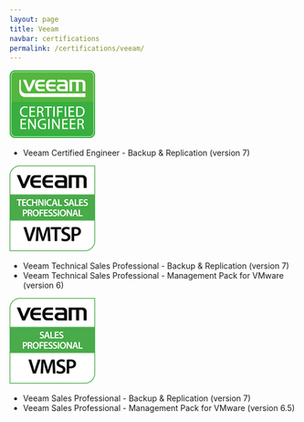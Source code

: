 ```yaml
---
layout: page
title: Veeam
navbar: certifications
permalink: /certifications/veeam/
---
```

![VMCE](/assets/certifications/veeam/vmce.png)

* Veeam Certified Engineer - Backup & Replication (version 7)

![Veeam Technical Sales Professional v7](/assets/certifications/veeam/vmtsp7.png)

* Veeam Technical Sales Professional - Backup & Replication (version 7)
* Veeam Technical Sales Professional - Management Pack for VMware (version 6)

![Veeam Sales Professional v7](/assets/certifications/veeam/vmsp7.png)

* Veeam Sales Professional - Backup & Replication (version 7)
* Veeam Sales Professional - Management Pack for VMware (version 6.5)